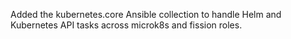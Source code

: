 Added the kubernetes.core Ansible collection to handle Helm and Kubernetes API tasks across microk8s and fission roles.